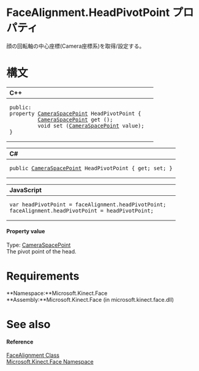 FaceAlignment.HeadPivotPoint プロパティ  
=====================================  

顔の回転軸の中心座標(Camera座標系)を取得/設定する。
 <span id="syntaxSection"></span>

構文
======  

<table>
<colgroup>
<col width="100%" />
</colgroup>
<thead>
<tr class="header">
<th align="left">C++</th>
</tr>
</thead>
<tbody>
<tr class="odd">
<td align="left"><pre><code>public:  
property <a href="../../../Kinect/CameraSpacePoint_Structure.md">CameraSpacePoint</a> HeadPivotPoint {  
         <a href="../../../Kinect/CameraSpacePoint_Structure.md">CameraSpacePoint</a> get ();  
         void set (<a href="../../../Kinect/CameraSpacePoint_Structure.md">CameraSpacePoint</a> value);  
}</code></pre></td>
</tr>
</tbody>
</table>

<table>
<colgroup>
<col width="100%" />
</colgroup>
<thead>
<tr class="header">
<th align="left">C#</th>
</tr>
</thead>
<tbody>
<tr class="odd">
<td align="left"><pre><code>public <a href="../../../Kinect/CameraSpacePoint_Structure.md">CameraSpacePoint</a> HeadPivotPoint { get; set; }</code></pre></td>
</tr>
</tbody>
</table>

<table>
<colgroup>
<col width="100%" />
</colgroup>
<thead>
<tr class="header">
<th align="left">JavaScript</th>
</tr>
</thead>
<tbody>
<tr class="odd">
<td align="left"><pre><code>var headPivotPoint = faceAlignment.headPivotPoint;  
faceAlignment.headPivotPoint = headPivotPoint;</code></pre></td>
</tr>
</tbody>
</table>

<span id="ID4ES"></span>
#### Property value  

Type: [CameraSpacePoint](../../../Kinect/CameraSpacePoint_Structure.md)  
The pivot point of the head.  

<span id="requirements"></span>

Requirements  
============  

**Namespace:**Microsoft.Kinect.Face  
**Assembly:**Microsoft.Kinect.Face (in microsoft.kinect.face.dll)  

<span id="ID4EDB"></span>

See also  
========  

<span id="ID4EFB"></span>
#### Reference  

[FaceAlignment Class](../../FaceAlignment_Class.md)  
 [Microsoft.Kinect.Face Namespace](../../../Kinect.Face.md)  



<!--Please do not edit the data in the comment block below.-->
<!--
TOCTitle : HeadPivotPoint Property
RLTitle : FaceAlignment.HeadPivotPoint Property
KeywordK : HeadPivotPoint property
KeywordK : FaceAlignment.HeadPivotPoint property
KeywordF : Microsoft.Kinect.Face.FaceAlignment.HeadPivotPoint
KeywordF : FaceAlignment.HeadPivotPoint
KeywordF : HeadPivotPoint
KeywordF : Microsoft.Kinect.Face.FaceAlignment.HeadPivotPoint
KeywordA : P:Microsoft.Kinect.Face.FaceAlignment.HeadPivotPoint
AssetID : P:Microsoft.Kinect.Face.FaceAlignment.HeadPivotPoint
Locale : en-us
CommunityContent : 1
APIType : Managed
APILocation : microsoft.kinect.face.dll
APIName : Microsoft.Kinect.Face.FaceAlignment.HeadPivotPoint
TargetOS : Windows
TopicType : kbSyntax
DevLang : VB
DevLang : CSharp
DevLang : JavaScript
DevLang : C++
DocSet : K4Wv2
ProjType : K4Wv2Proj
Technology : Kinect for Windows
Product : Kinect for Windows SDK v2
productversion : 20
-->
